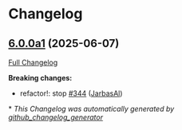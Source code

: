 # Changelog

## [6.0.0a1](https://github.com/OpenVoiceOS/ovos-workshop/tree/6.0.0a1) (2025-06-07)

[Full Changelog](https://github.com/OpenVoiceOS/ovos-workshop/compare/5.0.1...6.0.0a1)

**Breaking changes:**

- refactor!: stop [\#344](https://github.com/OpenVoiceOS/ovos-workshop/pull/344) ([JarbasAl](https://github.com/JarbasAl))



\* *This Changelog was automatically generated by [github_changelog_generator](https://github.com/github-changelog-generator/github-changelog-generator)*
